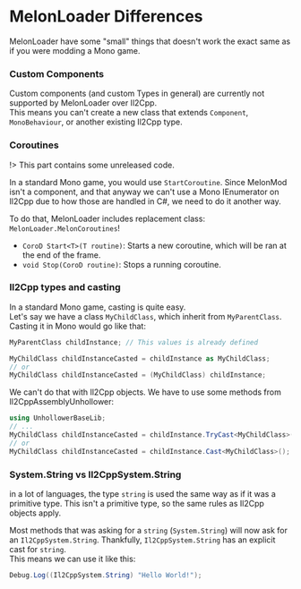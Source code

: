 # MelonLoader Differences

MelonLoader have some "small" things that doesn't work the exact same as if you were modding a Mono game.

### Custom Components

Custom components (and custom Types in general) are currently not supported by MelonLoader over Il2Cpp.<br/>
This means you can't create a new class that extends `Component`, `MonoBehaviour`, or another existing Il2Cpp type.

### Coroutines

!> This part contains some unreleased code.

In a standard Mono game, you would use `StartCoroutine`. Since MelonMod isn't a component, and that anyway we can't use a Mono IEnumerator on Il2Cpp due to how those are handled in C#, we need to do it another way.

To do that, MelonLoader includes replacement class: `MelonLoader.MelonCoroutines`!
 - `CoroD Start<T>(T routine)`: Starts a new coroutine, which will be ran at the end of the frame.
 - `void Stop(CoroD routine)`: Stops a running coroutine.

### Il2Cpp types and casting

In a standard Mono game, casting is quite easy.<br/>
Let's say we have a class `MyChildClass`, which inherit from `MyParentClass`.<br />
Casting it in Mono would go like that:
```cs
MyParentClass childInstance; // This values is already defined

MyChildClass childInstanceCasted = childInstance as MyChildClass;
// or
MyChildClass childInstanceCasted = (MyChildClass) childInstance;
```
We can't do that with Il2Cpp objects. We have to use some methods from Il2CppAssemblyUnhollower:
```cs
using UnhollowerBaseLib;
// ...
MyChildClass childInstanceCasted = childInstance.TryCast<MyChildClass>();
// or
MyChildClass childInstanceCasted = childInstance.Cast<MyChildClass>();
```

### System.String vs Il2CppSystem.String

in a lot of languages, the type `string` is used the same way as if it was a primitive type. This isn't a primitive type, so the same rules as Il2Cpp objects apply.

Most methods that was asking for a `string` (`System.String`) will now ask for an `Il2CppSystem.String`. Thankfully, `Il2CppSystem.String` has an explicit cast for `string`.<br/>
This means we can use it like this:
```cs
Debug.Log((Il2CppSystem.String) "Hello World!");
```
